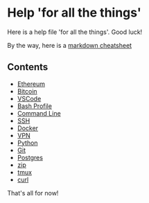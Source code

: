 # Help 'for all the things'

Here is a help file 'for all the things'. Good luck!

By the way, here is a [markdown cheatsheet](https://github.com/adam-p/markdown-here/wiki/Markdown-Cheatsheet)

## Contents

* [Ethereum](./ethereum)
* [Bitcoin](./bitcoin)
* [VSCode](./vscode)
* [Bash Profile](./bash-profile)
* [Command Line](./command-line)
* [SSH](./ssh)
* [Docker](./docker)
* [VPN](./vpn)
* [Python](./python)
* [Git](./git)
* [Postgres](./postgres)
* [zip](./zip)
* [tmux](./tmux)
* [curl](./curl)

That's all for now!